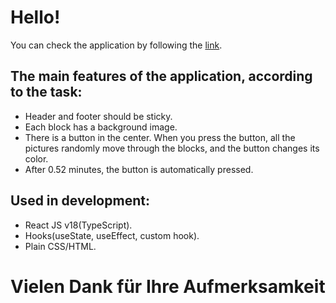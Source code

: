 # Hello!

You can check the application by following the [link](http://medyanenko.github.io/Kudriavska07102022).

## The main features of the application, according to the task:
- Header and footer should be sticky.
- Each block has a background image.
- There is a button in the center. When you press the button, all the pictures randomly move through the blocks, and the button changes its color.
- After 0.52 minutes, the button is automatically pressed.

## Used in development:
- React JS v18(TypeScript).
- Hooks(useState, useEffect, custom hook).
- Plain CSS/HTML.

# Vielen Dank für Ihre Aufmerksamkeit


